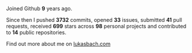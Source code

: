 Joined Github **9** years ago.

Since then I pushed **3732** commits, opened **33** issues, submitted **41** pull requests, received **699** stars across **98** personal projects and contributed to **14** public repositories.

Find out more about me on [lukasbach.com](https://lukasbach.com)
